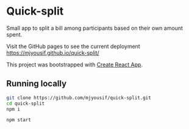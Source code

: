 # Quick-split

Small app to split a bill among participants based on their own amount spent.

Visit the GitHub pages to see the current deployment https://mjyousif.github.io/quick-split/

This project was bootstrapped with [Create React App](https://github.com/facebook/create-react-app).

## Running locally

```bash
git clone https://github.com/mjyousif/quick-split.git
cd quick-split
npm i

npm start
```
